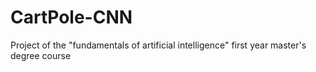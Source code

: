 # CartPole-CNN
Project of the "fundamentals of artificial intelligence" first year master's degree course
